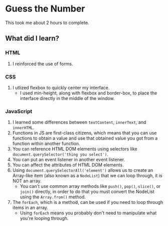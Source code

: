 # Guess the Number

This took me about 2 hours to complete.

## What did I learn?

### HTML

1. I reinforced the use of forms.

### CSS

1. I utlized flexbox to quickly center my interface.
   - I used min-height, along with flexbox and border-box, to place the interface directly in the middle of the window.

### JavaScript

1. I learned some differences between `textContent`, `innerText`, and `innerHTML`.
2. Functions in JS are first-class citizens, which means that you can use functions to obtain a value and use that obtained value you got from a function within another function.
3. You can reference HTML DOM elements using selectors like `document.querySelector('thing you select')`.
4. You can put an event listener in another event listener.
5. You can affect the attributes of HTML DOM elements.
6. Using `document.querySelectorAll('element')` allows us to create an Array-like item (also known as a `NodeList`) that we can loop through, it is NOT an array.
   - You can't use common array methods like `push()`, `pop()`, `slice()`, or `join()` directly, in order to do that you must convert the NodeList using the `Array.from()` method.
7. The `forEach`, which is a method, can be used if you need to loop through items in an array.
   - Using `forEach` means you probably don't need to manipulate what you're looping through.
